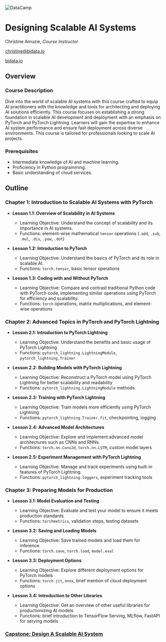 ![DataCamp](https://miro.medium.com/v2/resize:fit:1400/1*ypaDdrohdvItEcGEKcf7rg.png)

# Designing Scalable AI Systems

Christine Amuzie, _Course Instructor_

christine@bidata.io

[bidata.io](https://bidata.io)

[//]: # ( ## Step 1: Brainstorming)
[//]: 
<-- (### What problem(s) will students learn how to solve?) -->

[//]: # ( - Design and implement scalable AI systems using PyTorch and PyTorch Lightning.)
[//]: # ( - Optimize AI models for performance and efficiency.)
[//]: # ( - Prepare AI models for production environments.)

[//]: # (### What are the learning objectives of the course?)
[//]: # ( - Understand the principles of scalability in AI systems.)
[//]: # ( - Learn the basics and advanced features of PyTorch and PyTorch Lightning.)
[//]: # ( - Develop and train AI models using PyTorch.)
[//]: # ( - Evaluate, save, and load AI models for inference.)
[//]: # ( - Explore deployment options and introduce other libraries for productionizing AI models.)

[//]: # (### What technologies, packages, or functions will students use?)
[//]: # ( - PyTorch)
[//]: # ( - PyTorch Lightning)
[//]: # ( - TorchMetrics)
[//]: # ( - Numpy)
[//]: # ( - ONNX)
[//]: # ( - torch.save, torch.load)
[//]: # ( - Basic Python libraries e.g., os, sys)

[//]: # (### What terms or jargon will you define?)
[//]: # ( - Scalability)
[//]: # ( - Distributed computing)
[//]: # ( - Element-wise operations)
[//]: # ( - Neural networks)
[//]: # ( - LightningModule)
[//]: # ( - Trainer)
[//]: # ( - DataLoader)

[//]: # (### What analogies or heuristics will you use?)
[//]: # ( - Comparing traditional coding methods with PyTorch to highlight the benefits.)
[//]: # ( - Using the analogy of building blocks to explain the modular approach of PyTorch Lightning.)


[//]: # (### What mistakes or misconceptions do you expect?)
[//]: # ( - Confusing scalability with simple performance optimization.)
[//]: # ( - Misunderstanding the differences between PyTorch and PyTorch Lightning.)
[//]: # ( - Incorrectly implementing the training loop or misusing DataLoader.)
[//]: # ( - Assuming saving and loading models is as simple as saving regular Python objects.)

[//]: # (### What datasets will you use?)
[//]: # ( - CIFAR-10 dataset for image classification tasks.)
[//]: # ( - Custom synthetic datasets for specific exercises.)

[//]: # (## Step 2: Who Is This Course for?)
[//]: # ( - Intermediate to advanced learners with some experience in AI and machine learning.)
[//]: # ( - Data scientists and engineers looking to scale their AI solutions.)
[//]: # ( - Professionals with a background in programming and basic knowledge of machine learning frameworks.)

[//]: # (## Step 3: Course Outline)

## Overview

### Course Description
Dive into the world of scalable AI systems with this course crafted to equip AI practitioners with the knowledge and tools for architecting and deploying AI solutions efficiently. This course focuses on establishing a strong foundation in scalable AI development and deployment with an emphasis on PyTorch and PyTorch Lightning. Learners will gain the expertise to enhance AI system performance and ensure fast deployment across diverse environments. This course is tailored for professionals looking to scale AI projects.

### Prerequisites
- Intermediate knowledge of AI and machine learning.
- Proficiency in Python programming.
- Basic understanding of cloud services.


## Outline

### Chapter 1: Introduction to Scalable AI Systems with PyTorch
- **Lesson 1.1: Overview of Scalability in AI Systems**
  - Learning Objective: Understand the concept of scalability and its importance in AI systems.
  - Functions: element-wise mathematical `tensor` operations (`.add`, `.sub`, `.mul`, `.div`, `.pow`, `.dot`)

- **Lesson 1.2: Introduction to PyTorch**
  - Learning Objective: Understand the basics of PyTorch and its role in scalable AI.
  - Functions: `torch.tensor`, basic tensor operations
    
- **Lesson 1.3: Coding with and Without PyTorch**
  - Learning Objective: Compare and contrast traditional Python code with PyTorch code, implementing similar operations using PyTorch for efficiency and scalability.
  - Functions: `torch` operations, matrix multiplications, and element-wise operations

### Chapter 2: Advanced Topics in PyTorch and PyTorch Lightning
- **Lesson 2.1: Introduction to PyTorch Lightning**
  - Learning Objective: Understand the benefits and basic usage of PyTorch Lightning 
  - Functions: `pytorch_lightning.LightningModule`, `pytorch_lightning.Trainer`
    
- **Lesson 2.2: Building Models with PyTorch Lightning**
  - Learning Objective: Reconstruct a PyTorch model using PyTorch Lightning for better scalability and readability
  - Functions: `pytorch_lightning.LightningModule` methods
    
- **Lesson 2.3: Training with PyTorch Lightning**
  - Learning Objective: Train models more efficiently using PyTorch Lightning
  - Functions: `pytorch_lightning.Trainer.fit`, checkpointing, logging
    
- **Lesson 2.4: Advanced Model Architectures**
  - Learning Objective: Explore and implement advanced model architectures such as CNNs and RNNs.
  - Functions: `torch.nn.Conv2d`, `torch.nn.LSTM`, custom model layers
    
- **Lesson 2.5: Experiment Management with PyTorch Lightning**
  - Learning Objective: Manage and track experiments using built-in features of PyTorch Lightning.
  - Functions: `pytorch_lightning.loggers`, experiment tracking tools

### Chapter 3: Preparing Models for Production
- **Lesson 3.1: Model Evaluation and Testing**
  - Learning Objective: Evaluate and test your model to ensure it meets production standards
  - Functions: `torchmetrics`, validation steps, testing datasets
    
- **Lesson 3.2: Saving and Loading Models**
  - Learning Objective: Save trained models and load them for inference.
  - Functions: `torch.save`, `torch.load`, `model.eval`
    
- **Lesson 3.3: Deployment Options**
  - Learning Objective: Explore different deployment options for PyTorch models
  - Functions: `torch.jit`, `onnx`, brief mention of cloud deployment options
   
- **Lesson 3.4: Introduction to Other Libraries**
  - Learning Objective: Get an overview of other useful libraries for productionizing AI models
  - Functions: brief introduction to TensorFlow Serving, MLflow, FastAPI for serving models

### [**Capstone:** Design A Scalable AI System](https://github.com/bidata-io/dc-scalable-ai/tree/main/ch_4/capstone)




[//]: # (## Step 4: Capstone Exercises)

[//]: # (## Step 5: Build ONE complete lesson in the Teach editor)
[//]: # (## Sneak Peek: Example Lesson)
[//]: # (- **Lesson 2.1: Parallelizing Workloads with Apache Spark**)
[//]: # (- Video Exercise: Introduction to Apache Spark and its use cases.)
[//]: # (- Interactive Exercise 1: Loading data with Spark.)
[//]: # (- Interactive Exercise 2: Transforming data with Spark.)
[//]: # (- Interactive Exercise 3: Performing actions on Spark DataFrames.)

[//]: # (## Step 6: Revisit Course Outline)
[//]: # (- Revisit and refine the outline after building the first complete lesson to ensure alignment with the overall course objectives and structure.)

[//]: # (## Step 7: Write Course Description and List Course Prerequisites)
